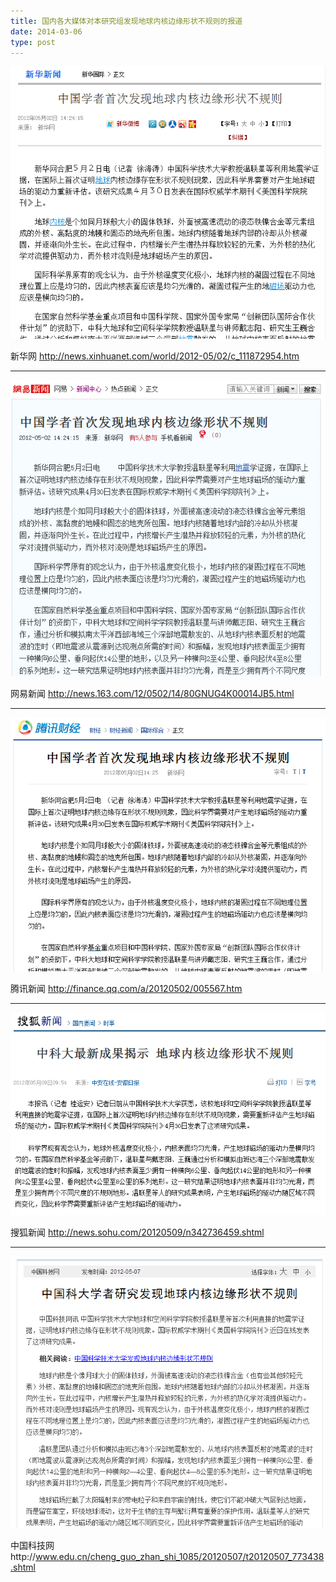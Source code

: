 ```yaml
---
title: 国内各大媒体对本研究组发现地球内核边缘形状不规则的报道
date: 2014-03-06
type: post
---
```


![](ICB-topography-1.png)

新华网 http://news.xinhuanet.com/world/2012-05/02/c_111872954.htm

---

![](ICB-topography-2.png)

网易新闻 http://news.163.com/12/0502/14/80GNUG4K00014JB5.html

---

![](ICB-topography-3.png)

腾讯新闻 http://finance.qq.com/a/20120502/005567.htm

---

![](ICB-topography-4.png)

搜狐新闻 http://news.sohu.com/20120509/n342736459.shtml

---

![](ICB-topography-5.png)

中国科技网http://www.edu.cn/cheng_guo_zhan_shi_1085/20120507/t20120507_773438.shtml
